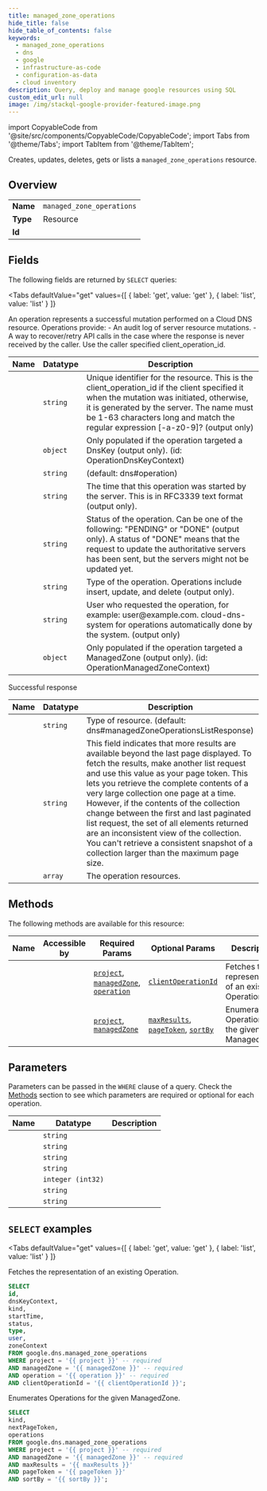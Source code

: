 ```yaml
--- 
title: managed_zone_operations
hide_title: false
hide_table_of_contents: false
keywords:
  - managed_zone_operations
  - dns
  - google
  - infrastructure-as-code
  - configuration-as-data
  - cloud inventory
description: Query, deploy and manage google resources using SQL
custom_edit_url: null
image: /img/stackql-google-provider-featured-image.png
---
```


import CopyableCode from '@site/src/components/CopyableCode/CopyableCode';
import Tabs from '@theme/Tabs';
import TabItem from '@theme/TabItem';

Creates, updates, deletes, gets or lists a <code>managed_zone_operations</code> resource.

## Overview
<table><tbody>
<tr><td><b>Name</b></td><td><code>managed_zone_operations</code></td></tr>
<tr><td><b>Type</b></td><td>Resource</td></tr>
<tr><td><b>Id</b></td><td><CopyableCode code="google.dns.managed_zone_operations" /></td></tr>
</tbody></table>

## Fields

The following fields are returned by `SELECT` queries:

<Tabs
    defaultValue="get"
    values={[
        { label: 'get', value: 'get' },
        { label: 'list', value: 'list' }
    ]}
>
<TabItem value="get">

An operation represents a successful mutation performed on a Cloud DNS resource. Operations provide: - An audit log of server resource mutations. - A way to recover/retry API calls in the case where the response is never received by the caller. Use the caller specified client_operation_id.

<table>
<thead>
    <tr>
    <th>Name</th>
    <th>Datatype</th>
    <th>Description</th>
    </tr>
</thead>
<tbody>
<tr>
    <td><CopyableCode code="id" /></td>
    <td><code>string</code></td>
    <td>Unique identifier for the resource. This is the client_operation_id if the client specified it when the mutation was initiated, otherwise, it is generated by the server. The name must be 1-63 characters long and match the regular expression [-a-z0-9]? (output only)</td>
</tr>
<tr>
    <td><CopyableCode code="dnsKeyContext" /></td>
    <td><code>object</code></td>
    <td>Only populated if the operation targeted a DnsKey (output only). (id: OperationDnsKeyContext)</td>
</tr>
<tr>
    <td><CopyableCode code="kind" /></td>
    <td><code>string</code></td>
    <td> (default: dns#operation)</td>
</tr>
<tr>
    <td><CopyableCode code="startTime" /></td>
    <td><code>string</code></td>
    <td>The time that this operation was started by the server. This is in RFC3339 text format (output only).</td>
</tr>
<tr>
    <td><CopyableCode code="status" /></td>
    <td><code>string</code></td>
    <td>Status of the operation. Can be one of the following: "PENDING" or "DONE" (output only). A status of "DONE" means that the request to update the authoritative servers has been sent, but the servers might not be updated yet.</td>
</tr>
<tr>
    <td><CopyableCode code="type" /></td>
    <td><code>string</code></td>
    <td>Type of the operation. Operations include insert, update, and delete (output only).</td>
</tr>
<tr>
    <td><CopyableCode code="user" /></td>
    <td><code>string</code></td>
    <td>User who requested the operation, for example: user@example.com. cloud-dns-system for operations automatically done by the system. (output only)</td>
</tr>
<tr>
    <td><CopyableCode code="zoneContext" /></td>
    <td><code>object</code></td>
    <td>Only populated if the operation targeted a ManagedZone (output only). (id: OperationManagedZoneContext)</td>
</tr>
</tbody>
</table>
</TabItem>
<TabItem value="list">

Successful response

<table>
<thead>
    <tr>
    <th>Name</th>
    <th>Datatype</th>
    <th>Description</th>
    </tr>
</thead>
<tbody>
<tr>
    <td><CopyableCode code="kind" /></td>
    <td><code>string</code></td>
    <td>Type of resource. (default: dns#managedZoneOperationsListResponse)</td>
</tr>
<tr>
    <td><CopyableCode code="nextPageToken" /></td>
    <td><code>string</code></td>
    <td>This field indicates that more results are available beyond the last page displayed. To fetch the results, make another list request and use this value as your page token. This lets you retrieve the complete contents of a very large collection one page at a time. However, if the contents of the collection change between the first and last paginated list request, the set of all elements returned are an inconsistent view of the collection. You can't retrieve a consistent snapshot of a collection larger than the maximum page size.</td>
</tr>
<tr>
    <td><CopyableCode code="operations" /></td>
    <td><code>array</code></td>
    <td>The operation resources.</td>
</tr>
</tbody>
</table>
</TabItem>
</Tabs>

## Methods

The following methods are available for this resource:

<table>
<thead>
    <tr>
    <th>Name</th>
    <th>Accessible by</th>
    <th>Required Params</th>
    <th>Optional Params</th>
    <th>Description</th>
    </tr>
</thead>
<tbody>
<tr>
    <td><a href="#get"><CopyableCode code="get" /></a></td>
    <td><CopyableCode code="select" /></td>
    <td><a href="#parameter-project"><code>project</code></a>, <a href="#parameter-managedZone"><code>managedZone</code></a>, <a href="#parameter-operation"><code>operation</code></a></td>
    <td><a href="#parameter-clientOperationId"><code>clientOperationId</code></a></td>
    <td>Fetches the representation of an existing Operation.</td>
</tr>
<tr>
    <td><a href="#list"><CopyableCode code="list" /></a></td>
    <td><CopyableCode code="select" /></td>
    <td><a href="#parameter-project"><code>project</code></a>, <a href="#parameter-managedZone"><code>managedZone</code></a></td>
    <td><a href="#parameter-maxResults"><code>maxResults</code></a>, <a href="#parameter-pageToken"><code>pageToken</code></a>, <a href="#parameter-sortBy"><code>sortBy</code></a></td>
    <td>Enumerates Operations for the given ManagedZone.</td>
</tr>
</tbody>
</table>

## Parameters

Parameters can be passed in the `WHERE` clause of a query. Check the [Methods](#methods) section to see which parameters are required or optional for each operation.

<table>
<thead>
    <tr>
    <th>Name</th>
    <th>Datatype</th>
    <th>Description</th>
    </tr>
</thead>
<tbody>
<tr id="parameter-managedZone">
    <td><CopyableCode code="managedZone" /></td>
    <td><code>string</code></td>
    <td></td>
</tr>
<tr id="parameter-operation">
    <td><CopyableCode code="operation" /></td>
    <td><code>string</code></td>
    <td></td>
</tr>
<tr id="parameter-project">
    <td><CopyableCode code="project" /></td>
    <td><code>string</code></td>
    <td></td>
</tr>
<tr id="parameter-clientOperationId">
    <td><CopyableCode code="clientOperationId" /></td>
    <td><code>string</code></td>
    <td></td>
</tr>
<tr id="parameter-maxResults">
    <td><CopyableCode code="maxResults" /></td>
    <td><code>integer (int32)</code></td>
    <td></td>
</tr>
<tr id="parameter-pageToken">
    <td><CopyableCode code="pageToken" /></td>
    <td><code>string</code></td>
    <td></td>
</tr>
<tr id="parameter-sortBy">
    <td><CopyableCode code="sortBy" /></td>
    <td><code>string</code></td>
    <td></td>
</tr>
</tbody>
</table>

## `SELECT` examples

<Tabs
    defaultValue="get"
    values={[
        { label: 'get', value: 'get' },
        { label: 'list', value: 'list' }
    ]}
>
<TabItem value="get">

Fetches the representation of an existing Operation.

```sql
SELECT
id,
dnsKeyContext,
kind,
startTime,
status,
type,
user,
zoneContext
FROM google.dns.managed_zone_operations
WHERE project = '{{ project }}' -- required
AND managedZone = '{{ managedZone }}' -- required
AND operation = '{{ operation }}' -- required
AND clientOperationId = '{{ clientOperationId }}';
```
</TabItem>
<TabItem value="list">

Enumerates Operations for the given ManagedZone.

```sql
SELECT
kind,
nextPageToken,
operations
FROM google.dns.managed_zone_operations
WHERE project = '{{ project }}' -- required
AND managedZone = '{{ managedZone }}' -- required
AND maxResults = '{{ maxResults }}'
AND pageToken = '{{ pageToken }}'
AND sortBy = '{{ sortBy }}';
```
</TabItem>
</Tabs>
